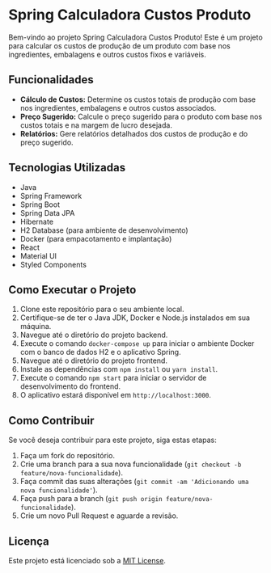# Spring Calculadora Custos Produto

Bem-vindo ao projeto Spring Calculadora Custos Produto! Este é um projeto para calcular os custos de produção de um produto com base nos ingredientes, embalagens e outros custos fixos e variáveis.

## Funcionalidades

- **Cálculo de Custos:** Determine os custos totais de produção com base nos ingredientes, embalagens e outros custos associados.
- **Preço Sugerido:** Calcule o preço sugerido para o produto com base nos custos totais e na margem de lucro desejada.
- **Relatórios:** Gere relatórios detalhados dos custos de produção e do preço sugerido.

## Tecnologias Utilizadas

- Java
- Spring Framework
- Spring Boot
- Spring Data JPA
- Hibernate
- H2 Database (para ambiente de desenvolvimento)
- Docker (para empacotamento e implantação)
- React
- Material UI
- Styled Components

## Como Executar o Projeto

1. Clone este repositório para o seu ambiente local.
2. Certifique-se de ter o Java JDK, Docker e Node.js instalados em sua máquina.
3. Navegue até o diretório do projeto backend.
4. Execute o comando `docker-compose up` para iniciar o ambiente Docker com o banco de dados H2 e o aplicativo Spring.
5. Navegue até o diretório do projeto frontend.
6. Instale as dependências com `npm install` ou `yarn install`.
7. Execute o comando `npm start` para iniciar o servidor de desenvolvimento do frontend.
8. O aplicativo estará disponível em `http://localhost:3000`.

## Como Contribuir

Se você deseja contribuir para este projeto, siga estas etapas:

1. Faça um fork do repositório.
2. Crie uma branch para a sua nova funcionalidade (`git checkout -b feature/nova-funcionalidade`).
3. Faça commit das suas alterações (`git commit -am 'Adicionando uma nova funcionalidade'`).
4. Faça push para a branch (`git push origin feature/nova-funcionalidade`).
5. Crie um novo Pull Request e aguarde a revisão.

## Licença

Este projeto está licenciado sob a [MIT License](LICENSE).
